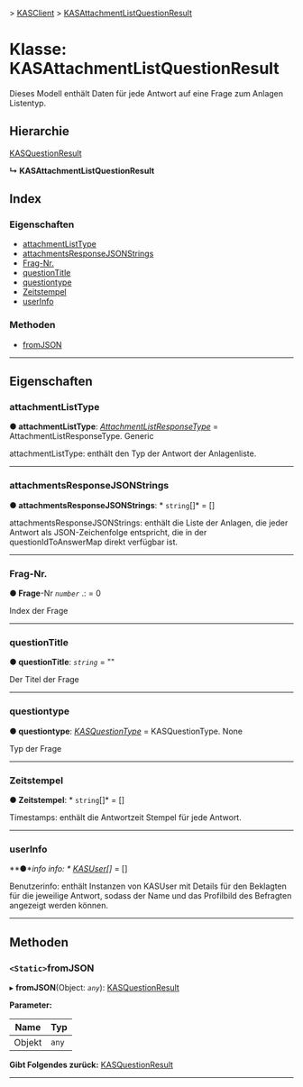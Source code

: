 [](../README.md) > [KASClient](../modules/kasclient.md) > [KASAttachmentListQuestionResult](../classes/kasclient.kasattachmentlistquestionresult.md)

# <a name="class-kasattachmentlistquestionresult"></a>Klasse: KASAttachmentListQuestionResult

Dieses Modell enthält Daten für jede Antwort auf eine Frage zum Anlagen Listentyp.
## <a name="hierarchy"></a>Hierarchie

 [KASQuestionResult](kasclient.kasquestionresult.md)

**↳ KASAttachmentListQuestionResult**

## <a name="index"></a>Index 

### <a name="properties"></a>Eigenschaften

* [attachmentListType](kasclient.kasattachmentlistquestionresult.md#attachmentlisttype)
* [attachmentsResponseJSONStrings](kasclient.kasattachmentlistquestionresult.md#attachmentsresponsejsonstrings)
* [Frag-Nr.](kasclient.kasattachmentlistquestionresult.md#questionid)
* [questionTitle](kasclient.kasattachmentlistquestionresult.md#questiontitle)
* [questiontype](kasclient.kasattachmentlistquestionresult.md#questiontype)
* [Zeitstempel](kasclient.kasattachmentlistquestionresult.md#timestamps)
* [userInfo](kasclient.kasattachmentlistquestionresult.md#userinfo)
### <a name="methods"></a>Methoden

* [fromJSON](kasclient.kasattachmentlistquestionresult.md#fromjson)

---

## <a name="properties"></a>Eigenschaften

<a id="attachmentlisttype"></a>

###  <a name="attachmentlisttype"></a>attachmentListType

**● attachmentListType**: *[AttachmentListResponseType](../enums/kasclient.attachmentlistresponsetype.md)* = AttachmentListResponseType. Generic

attachmentListType: enthält den Typ der Antwort der Anlagenliste.

___

<a id="attachmentsresponsejsonstrings"></a>

###  <a name="attachmentsresponsejsonstrings"></a>attachmentsResponseJSONStrings

**● attachmentsResponseJSONStrings**: * `string`[]* = []

attachmentsResponseJSONStrings: enthält die Liste der Anlagen, die jeder Antwort als JSON-Zeichenfolge entspricht, die in der questionIdToAnswerMap direkt verfügbar ist.

___

<a id="questionid"></a>

###  <a name="questionid"></a>Frag-Nr.

**● Frage**-Nr *`number`* .: = 0

Index der Frage

___

<a id="questiontitle"></a>

###  <a name="questiontitle"></a>questionTitle

**● questionTitle**: *`string`* = ""

Der Titel der Frage

___

<a id="questiontype"></a>

###  <a name="questiontype"></a>questiontype

**● questiontype**: *[KASQuestionType](../enums/kasclient.kasquestiontype.md)* = KASQuestionType. None

Typ der Frage

___

<a id="timestamps"></a>

###  <a name="timestamps"></a>Zeitstempel

**● Zeitstempel**: * `string`[]* = []

Timestamps: enthält die Antwortzeit Stempel für jede Antwort.

___

<a id="userinfo"></a>

###  <a name="userinfo"></a>userInfo

**●**info info: * [KASUser](kasclient.kasuser.md)[]* = []

Benutzerinfo: enthält Instanzen von KASUser mit Details für den Beklagten für die jeweilige Antwort, sodass der Name und das Profilbild des Befragten angezeigt werden können.

___

## <a name="methods"></a>Methoden

<a id="fromjson"></a>

### <a name="static-fromjson"></a>`<Static>`fromJSON

▸ **fromJSON**(Object: *`any`*): [KASQuestionResult](kasclient.kasquestionresult.md)

**Parameter:**

| Name | Typ |
| ------ | ------ |
| Objekt | `any` |

**Gibt Folgendes zurück:** [KASQuestionResult](kasclient.kasquestionresult.md)

___

